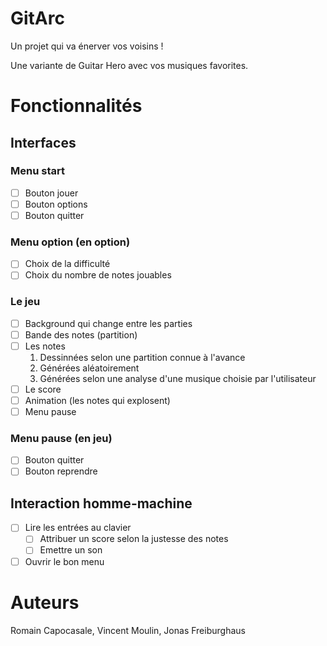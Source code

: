 # GitArc

Un projet qui va énerver vos voisins !

Une variante de Guitar Hero avec vos musiques favorites.

# Fonctionnalités

## Interfaces

### Menu start
* [ ] Bouton jouer
* [ ] Bouton options
* [ ] Bouton quitter

### Menu option (en option)
* [ ] Choix de la difficulté
* [ ] Choix du nombre de notes jouables
    
### Le jeu
* [ ] Background qui change entre les parties
* [ ] Bande des notes (partition)
* [ ] Les notes
    1. Dessinnées selon une partition connue à l'avance
    2. Générées aléatoirement
    3. Générées selon une analyse d'une musique choisie par l'utilisateur
* [ ] Le score
* [ ] Animation (les notes qui explosent)
* [ ] Menu pause

### Menu pause (en jeu)
* [ ] Bouton quitter
* [ ] Bouton reprendre

## Interaction homme-machine
* [ ] Lire les entrées au clavier
    * [ ] Attribuer un score selon la justesse des notes
    * [ ] Emettre un son 
* [ ] Ouvrir le bon menu

# Auteurs
Romain Capocasale, Vincent Moulin, Jonas Freiburghaus
